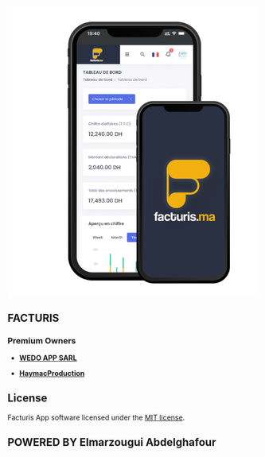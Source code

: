 <p align="center">
    <a href="https://facturis.ma" target="_blank">
        <img src="./screen.png" >
    </a>
</p>

## FACTURIS

### Premium Owners

- **[WEDO APP SARL](https://wedoapp.ma/)**

- **[HaymacProduction](https://haymacproduction.ma/)**


## License

Facturis App software licensed under the [MIT license](https://opensource.org/licenses/MIT).
## POWERED BY Elmarzougui Abdelghafour
